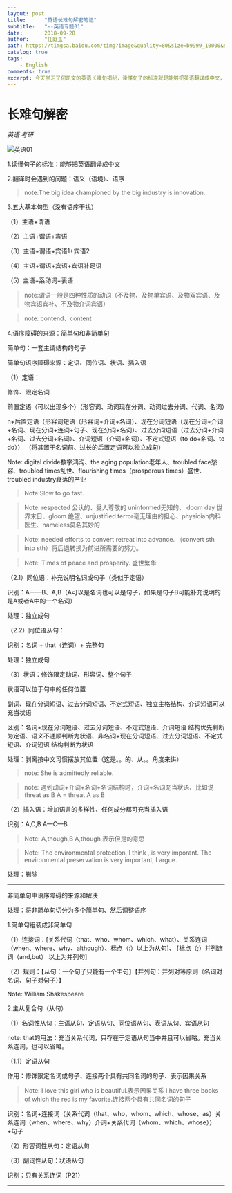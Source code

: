 ```yaml
---
layout: post
title:      "英语长难句解密笔记"
subtitle:   "--英语专题01"
date:       2018-09-28
author:     "任庭玉"
path: https://timgsa.baidu.com/timg?image&quality=80&size=b9999_10000&sec=1538724547&di=4ab88786ba1e23506f5b8cb790d66792&imgtype=jpg&er=1&src=http://imgsrc.baidu.com/imgad/pic/item/023b5bb5c9ea15ce4e6203c1bc003af33b87b26e.jpg 
catalog: true
tags:
    - English
comments: true
excerpt: 今天学习了何凯文的英语长难句揭秘，读懂句子的标准就是能够把英语翻译成中文，何老师内容通俗易懂，想和大家分享一下我的学习笔记。
---
```


# 长难句解密

*英语  考研*

![英语01][1]


1.读懂句子的标准：能够把英语翻译成中文

2.翻译时会遇到的问题：语义（语境）、语序

> note:The big idea championed by the big industry is innovation.

3.五大基本句型（没有语序干扰）

（1）主语+谓语

（2）主语+谓语+宾语

（3）主语+谓语+宾语1+宾语2

（4）主语+谓语+宾语+宾语补足语

（5）主语+系动词+表语

> note:谓语一般是四种性质的动词（不及物、及物单宾语、及物双宾语、及物宾语宾补、不及物介词宾语）

> note: contend、content

4.语序障碍的来源：简单句和非简单句

简单句：一套主谓结构的句子

简单句语序障碍来源：定语、同位语、状语、插入语

（1）定语：

修饰、限定名词

前置定语（可以出现多个）（形容词、动词现在分词、动词过去分词、代词、名词）

n+后置定语（形容词短语（形容词+介词+名词）、现在分词短语（现在分词+介词+名词、现在分词+连词+句子、现在分词+名词）、过去分词短语（过去分词+介词+名词、过去分词+名词）、介词短语（介词+名词）、不定式短语（to do+名词、to do）） （将其置于名词前、过长的后置定语可以独立成句）

Note: digital divide数字鸿沟、the aging population老年人、troubled face愁容、troubled times乱世、flourishing times（prosperous times）盛世、troubled industry衰落的产业  

> Note:Slow to go fast.

> Note: respected 公认的、受人尊敬的   uninformed无知的、  doom day 世界末日、gloom 绝望、unjustified terror毫无理由的担心、physician内科医生、nameless莫名其妙的

> Note: needed efforts to convert retreat into advance.  （convert sth into sth）将后退转换为前进所需要的努力。

> Note: Times of peace and prosperity. 盛世繁华

（2.1）同位语：补充说明名词或句子（类似于定语）

识别：A——B、A,B（A可以是名词也可以是句子，如果是句子B可能补充说明的是A或者A中的一个名词）

处理：独立成句

（2.2）同位语从句：

识别：名词 + that（连词）+ 完整句

处理：独立成句

（3）状语：修饰限定动词、形容词、整个句子

状语可以位于句中的任何位置

副词、现在分词短语、过去分词短语、不定式短语、独立主格结构、介词短语可以充当状语

区别：名词+现在分词短语、过去分词短语、不定式短语、介词短语 结构优先判断为定语、语义不通顺判断为状语、非名词+现在分词短语、过去分词短语、不定式短语、介词短语 结构判断为状语

处理：剥离按中文习惯摆放其位置（这是。。的、从。。角度来讲）

> note: She is admittedly reliable.

> note: 遇到动词+介词+名词+名词结构时，介词+名词充当状语、比如说 threat as B A = threat A as B

（2）插入语：增加语言的多样性、任何成分都可充当插入语

识别：A,C,B  A—C—B

> Note: A,though,B     A,though  表示但是的意思

> Note: The environmental protection, I think , is very imporant.   The environmental preservation is very important, I argue.

处理：删除

---

非简单句中语序障碍的来源和解决

处理：将非简单句切分为多个简单句、然后调整语序

1.简单句组装成非简单句

（1）连接词：[关系代词（that、who、whom、which、what）、关系连词（when、where、why、although）、标点（:）以上为从句]、   [标点（;）并列连词（and,but） 以上为并列句]

（2）规则：【从句：一个句子只能有一个主句】【并列句：并列对等原则（名词对名词、句子对句子）】

Note: William Shakespeare

2.主从复合句（从句）

（1）名词性从句：主语从句、定语从句、同位语从句、表语从句、宾语从句

note: that的用法：充当关系代词，只存在于定语从句当中并且可以省略。充当关系连词，也可以省略。

（1.1）定语从句

作用：修饰限定名词或句子、连接两个具有共同名词的句子、表示因果关系

> Note: I love this girl who is beautiful.表示因果关系
I have three books of which the red is my favorite.连接两个具有共同名词的句子

识别：名词+连接词（关系代词（that、who、whom、which、whose、as）关系连词（when、where、why）介词+关系代词（whom、which、whose））+句子

（2）形容词性从句：定语从句

（3）副词性从句：状语从句

识别：只有关系连词（P21）

---


[1]: https://timgsa.baidu.com/timg?image&amp;quality=80&amp;size=b9999_10000&amp;sec=1538724547&amp;di=4ab88786ba1e23506f5b8cb790d66792&amp;imgtype=jpg&amp;er=1&amp;src=http://imgsrc.baidu.com/imgad/pic/item/023b5bb5c9ea15ce4e6203c1bc003af33b87b26e.jpg
